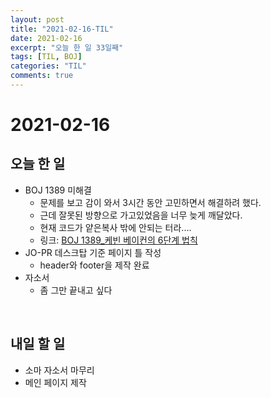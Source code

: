 ```yaml
---
layout: post
title: "2021-02-16-TIL"
date: 2021-02-16
excerpt: "오늘 한 일 33일째"
tags: [TIL, BOJ]
categories: "TIL"
comments: true
---
```


# 2021-02-16

## 오늘 한 일    
- BOJ 1389 미해결
    - 문제를 보고 감이 와서 3시간 동안 고민하면서 해결하려 했다.
    - 근데 잘못된 방향으로 가고있었음을 너무 늦게 깨달았다.
    - 현재 코드가 얕은복사 밖에 안되는 터라....
    - 링크: [BOJ 1389_케빈 베이컨의 6단계 법칙](https://l-zzu-h.tistory.com/entry/1389%EC%BC%80%EB%B9%88-%EB%B2%A0%EC%9D%B4%EC%BB%A8%EC%9D%98-6%EB%8B%A8%EA%B3%84-%EB%B2%95%EC%B9%99)
- JO-PR 데스크탑 기준 페이지 틀 작성
    - header와 footer을 제작 완료
- 자소서
    - 좀 그만 끝내고 싶다

<br>

## 내일 할 일
- 소마 자소서 마무리
- 메인 페이지 제작